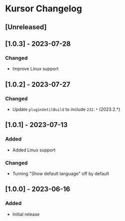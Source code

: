 # Kursor Changelog

## [Unreleased]


## [1.0.3] - 2023-07-28
### Changed
- Improve Linux support


## [1.0.2] - 2023-07-27
### Changed
- Update `pluginUntilBuild` to include `232.*` (2023.2.*)


## [1.0.1] - 2023-07-13
### Added
- Added Linux support
### Changed
- Turning "Show default language" off by default


## [1.0.0] - 2023-06-16
### Added
- Initial release
